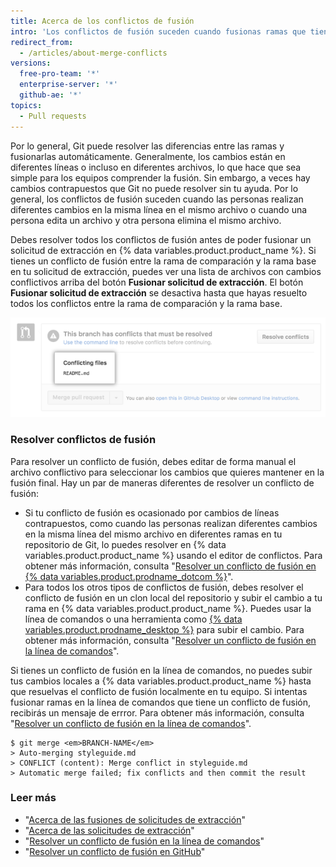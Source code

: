 ```yaml
---
title: Acerca de los conflictos de fusión
intro: 'Los conflictos de fusión suceden cuando fusionas ramas que tienen confirmaciones de cambios contrapuestas, y Git necesita tu ayuda para decidir qué cambios incorporar en la fusión final.'
redirect_from:
  - /articles/about-merge-conflicts
versions:
  free-pro-team: '*'
  enterprise-server: '*'
  github-ae: '*'
topics:
  - Pull requests
---
```


Por lo general, Git puede resolver las diferencias entre las ramas y fusionarlas automáticamente. Generalmente, los cambios están en diferentes líneas o incluso en diferentes archivos, lo que hace que sea simple para los equipos comprender la fusión. Sin embargo, a veces hay cambios contrapuestos que Git no puede resolver sin tu ayuda. Por lo general, los conflictos de fusión suceden cuando las personas realizan diferentes cambios en la misma línea en el mismo archivo o cuando una persona edita un archivo y otra persona elimina el mismo archivo.

Debes resolver todos los conflictos de fusión antes de poder fusionar un solicitud de extracción en {% data variables.product.product_name %}. Si tienes un conflicto de fusión entre la rama de comparación y la rama base en tu solicitud de extracción, puedes ver una lista de archivos con cambios conflictivos arriba del botón **Fusionar solicitud de extracción**. El botón **Fusionar solicitud de extracción** se desactiva hasta que hayas resuelto todos los conflictos entre la rama de comparación y la rama base.

![mensaje de error de conflicto de fusión](/assets/images/help/pull_requests/merge_conflict_error_on_github.png)

### Resolver conflictos de fusión

Para resolver un conflicto de fusión, debes editar de forma manual el archivo conflictivo para seleccionar los cambios que quieres mantener en la fusión final. Hay un par de maneras diferentes de resolver un conflicto de fusión:

- Si tu conflicto de fusión es ocasionado por cambios de líneas contrapuestos, como cuando las personas realizan diferentes cambios en la misma línea del mismo archivo en diferentes ramas en tu repositorio de Git, lo puedes resolver en {% data variables.product.product_name %} usando el editor de conflictos. Para obtener más información, consulta "[Resolver un conflicto de fusión en {% data variables.product.prodname_dotcom %}](/articles/resolving-a-merge-conflict-on-github)".
- Para todos los otros tipos de conflictos de fusión, debes resolver el conflicto de fusión en un clon local del repositorio y subir el cambio a tu rama en {% data variables.product.product_name %}. Puedes usar la línea de comandos o una herramienta como [{% data variables.product.prodname_desktop %}](https://desktop.github.com/) para subir el cambio. Para obtener más información, consulta  "[Resolver un conflicto de fusión en la línea de comandos](/articles/resolving-a-merge-conflict-using-the-command-line)".

Si tienes un conflicto de fusión en la línea de comandos, no puedes subir tus cambios locales a {% data variables.product.product_name %} hasta que resuelvas el conflicto de fusión localmente en tu equipo. Si intentas fusionar ramas en la línea de comandos que tiene un conflicto de fusión, recibirás un mensaje de errror. Para obtener más información, consulta "[Resolver un conflicto de fusión en la línea de comandos](/articles/resolving-a-merge-conflict-using-the-command-line/)".
```shell
$ git merge <em>BRANCH-NAME</em>
> Auto-merging styleguide.md
> CONFLICT (content): Merge conflict in styleguide.md
> Automatic merge failed; fix conflicts and then commit the result
```

### Leer más

- "[Acerca de las fusiones de solicitudes de extracción](/articles/about-pull-request-merges/)"
- "[Acerca de las solicitudes de extracción](/articles/about-pull-requests/)"
- "[Resolver un conflicto de fusión en la línea de comandos](/articles/resolving-a-merge-conflict-using-the-command-line)"
- "[Resolver un conflicto de fusión en GitHub](/articles/resolving-a-merge-conflict-on-github)"

